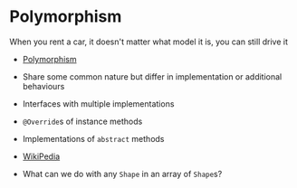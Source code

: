 # Polymorphism

When you rent a car, it doesn't matter what model it is, you can still drive it

* [Polymorphism](http://docs.oracle.com/javase/tutorial/java/IandI/polymorphism.html)
* Share some common nature but differ in implementation or additional behaviours
 * Interfaces with multiple implementations
 * ``@Override``s of instance methods
 * Implementations of ``abstract`` methods
* [WikiPedia](http://en.wikipedia.org/wiki/Polymorphism_(computer_science))

* What can we do with any ``Shape`` in an array of ``Shape``s?

